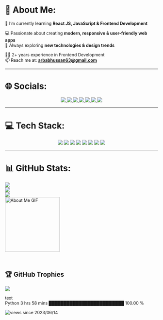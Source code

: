 # 💫 About Me:
🌱 I’m currently learning **React JS, JavaScript & Frontend Development**  

💻 Passionate about creating **modern, responsive & user-friendly web apps**  
🚀 Always exploring **new technologies & design trends**  

👨‍💻 2+ years experience in Frontend Development  
📫 Reach me at: **arbabhussan63@gmail.com**  

---

# 🌐 Socials:
<p align="center">
  <a href="https://linkedin.com/in/your-linkedin" target="_blank">
    <img src="https://img.shields.io/badge/LinkedIn-%230077B5.svg?style=for-the-badge&logo=linkedin&logoColor=white"/>
  </a>
  <a href="https://twitter.com/your-twitter" target="_blank">
    <img src="https://img.shields.io/badge/Twitter-%231DA1F2.svg?style=for-the-badge&logo=twitter&logoColor=white"/>
  </a>
  <a href="[https://facebook.com/your-facebook](https://www.facebook.com/profile.php?id=61550504311207)" target="_blank">
    <img src="https://img.shields.io/badge/Facebook-%231877F2.svg?style=for-the-badge&logo=facebook&logoColor=white"/>
  </a>
  <a href="[https://instagram.com/your-instagram](https://www.instagram.com/hussyn_arbab/)" target="_blank">
    <img src="https://img.shields.io/badge/Instagram-%23E4405F.svg?style=for-the-badge&logo=instagram&logoColor=white"/>
  </a>
  <a href="[https://youtube.com/your-youtube](https://www.youtube.com/@fatimi-force72)" target="_blank">
    <img src="https://img.shields.io/badge/YouTube-%23FF0000.svg?style=for-the-badge&logo=youtube&logoColor=white"/>
  </a>
  <a href="https://discord.gg/your-discord" target="_blank">
    <img src="https://img.shields.io/badge/Discord-%235865F2.svg?style=for-the-badge&logo=discord&logoColor=white"/>
  </a>
  <a href="https://wa.me/03555960875" target="_blank">
    <img src="https://img.shields.io/badge/WhatsApp-%2325D366.svg?style=for-the-badge&logo=whatsapp&logoColor=white"/>
  </a>
</p>

---

# 💻 Tech Stack:
<p align="center">
  <img src="https://img.shields.io/badge/html5-%23E34F26.svg?style=for-the-badge&logo=html5&logoColor=white"/>
  <img src="https://img.shields.io/badge/css3-%231572B6.svg?style=for-the-badge&logo=css3&logoColor=white"/>
  <img src="https://img.shields.io/badge/bootstrap-%23563D7C.svg?style=for-the-badge&logo=bootstrap&logoColor=white"/>
  <img src="https://img.shields.io/badge/tailwindcss-%2338B2AC.svg?style=for-the-badge&logo=tailwind-css&logoColor=white"/>
  <img src="https://img.shields.io/badge/javascript-%23323330.svg?style=for-the-badge&logo=javascript&logoColor=%23F7DF1E"/>
  <img src="https://img.shields.io/badge/react-%2320232a.svg?style=for-the-badge&logo=react&logoColor=%2361DAFB"/>
  <img src="https://img.shields.io/badge/git-%23F05033.svg?style=for-the-badge&logo=git&logoColor=white"/>
  <img src="https://img.shields.io/badge/github-%23121011.svg?style=for-the-badge&logo=github&logoColor=white"/>
</p>

---

# 📊 GitHub Stats:
![](https://github-readme-stats.vercel.app/api/top-langs/?username=Hussainarbab&theme=radical&border=false&include_all_commits=true&count_private=true&layout=compact)  
![](https://github-readme-stats.vercel.app/api?username=Hussainarbab&theme=radical&hide_border=false&include_all_commits=true&count_private=true)<br/>
![](https://streak-stats.demolab.com/?user=Hussainarbab&theme=radical&hide_border=false)  
<img src="https://github.com/7oSkaaa/7oSkaaa/blob/main/Images/about_me.gif?raw=true" alt="About Me GIF" width="180px">

<br/>

## 🏆 GitHub Trophies
![](https://github-profile-trophy.vercel.app/?username=Hussainarbab&theme=radical&no-frame=false&no-bg=true&margin-w=4)

<!--START_SECTION:waka-->
text  
Python   3 hrs 58 mins    █████████████████████████   100.00 %
<!--END_SECTION:waka-->

![views since 2023/06/14](https://visitor-badge-deno.deno.dev/Hussainarbab.Hussainarbab.svg)
